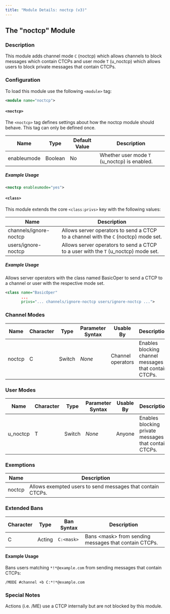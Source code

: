 ```yaml
---
title: "Module Details: noctcp (v3)"
---
```


## The "noctcp" Module

### Description

This module adds channel mode `C` (noctcp) which allows channels to block messages which contain CTCPs and user mode `T` (u_noctcp) which allows users to block private messages that contain CTCPs.

### Configuration

To load this module use the following `<module>` tag:

```xml
<module name="noctcp">
```

#### `<noctcp>`

The `<noctcp>` tag defines settings about how the noctcp module should behave. This tag can only be defined once.

Name        | Type    | Default Value | Description
----------- | ------- | ------------- | -----------
enableumode | Boolean | No            | Whether user mode `T` (u_noctcp) is enabled.

##### Example Usage

```xml
<noctcp enableumode="yes">
```

#### `<class>`

This module extends the core `<class:privs>` key with the following values:

Name                   | Description
---------------------- | -----------
channels/ignore-noctcp | Allows server operators to send a CTCP to a channel with the `C` (noctcp) mode set.
users/ignore-noctcp    | Allows server operators to send a CTCP to a user with the `T` (u_noctcp) mode set.

##### Example Usage

Allows server operators with the class named BasicOper to send a CTCP to a channel or user with the respective mode set.

```xml
<class name="BasicOper"
       ...
       privs="... channels/ignore-noctcp users/ignore-noctcp ...">
```

### Channel Modes

Name   | Character | Type   | Parameter Syntax | Usable By         | Description
------ | --------- | ------ | ---------------- | ----------------- | -----------
noctcp | C         | Switch | *None*           | Channel operators | Enables blocking channel messages that contain CTCPs.

### User Modes

Name     | Character | Type   | Parameter Syntax | Usable By | Description
-------- | --------- | ------ | ---------------- | --------- | -----------
u_noctcp | T         | Switch | *None*           | Anyone    | Enables blocking private messages that contain CTCPs.

### Exemptions

Name   | Description
------ | -----------
noctcp | Allows exempted users to send messages that contain CTCPs.

### Extended Bans

Character | Type   | Ban Syntax | Description
--------- | ------ | ---------- | -----------
C         | Acting | `C:<mask>` | Bans &lt;mask&gt; from sending messages that contain CTCPs.

#### Example Usage

Bans users matching `*!*@example.com` from sending messages that contain CTCPs:

```plaintext
/MODE #channel +b C:*!*@example.com
```

### Special Notes

Actions (i.e. /ME) use a CTCP internally but are not blocked by this module.
